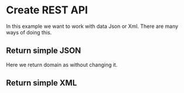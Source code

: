 # Create REST API
In this example we want to work with data Json or Xml. There are many ways of doing this. 

## Return simple JSON
Here we return domain as without changing it. 

## Return simple XML




